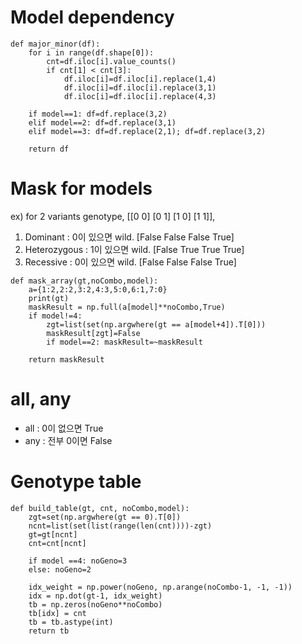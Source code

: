 # Model dependency
```
def major_minor(df):
    for i in range(df.shape[0]):
        cnt=df.iloc[i].value_counts()
        if cnt[1] < cnt[3]:
            df.iloc[i]=df.iloc[i].replace(1,4)
            df.iloc[i]=df.iloc[i].replace(3,1)
            df.iloc[i]=df.iloc[i].replace(4,3)

    if model==1: df=df.replace(3,2)
    elif model==2: df=df.replace(3,1)
    elif model==3: df=df.replace(2,1); df=df.replace(3,2)
    
    return df
```

# Mask for models
ex) for 2 variants genotype, [[0 0] [0 1] [1 0] [1 1]], 
1. Dominant : 0이 있으면 wild. [False False False  True]
1. Heterozygous : 1이 있으면 wild. [False  True  True  True]
1. Recessive : 0이 있으면 wild. [False False False  True]

```
def mask_array(gt,noCombo,model):
    a={1:2,2:2,3:2,4:3,5:0,6:1,7:0}
    print(gt)
    maskResult = np.full(a[model]**noCombo,True)
    if model!=4:
        zgt=list(set(np.argwhere(gt == a[model+4]).T[0]))
        maskResult[zgt]=False
        if model==2: maskResult=~maskResult

    return maskResult
```


# all, any

- all : 0이 없으면 True
- any : 전부 0이면 False

# Genotype table
```
def build_table(gt, cnt, noCombo,model):
    zgt=set(np.argwhere(gt == 0).T[0])
    ncnt=list(set(list(range(len(cnt))))-zgt)
    gt=gt[ncnt]
    cnt=cnt[ncnt]

    if model ==4: noGeno=3
    else: noGeno=2

    idx_weight = np.power(noGeno, np.arange(noCombo-1, -1, -1))
    idx = np.dot(gt-1, idx_weight)
    tb = np.zeros(noGeno**noCombo)
    tb[idx] = cnt
    tb = tb.astype(int)
    return tb
```
